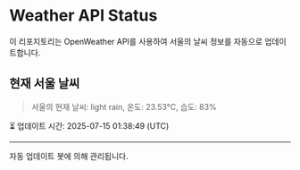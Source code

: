 
# Weather API Status

이 리포지토리는 OpenWeather API를 사용하여 서울의 날씨 정보를 자동으로 업데이트합니다.

## 현재 서울 날씨
> 서울의 현재 날씨: light rain, 온도: 23.53°C, 습도: 83%

⏳ 업데이트 시간: 2025-07-15 01:38:49 (UTC)

---
자동 업데이트 봇에 의해 관리됩니다.
